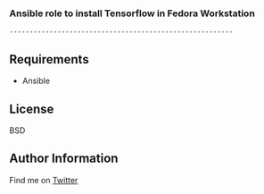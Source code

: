 ### Ansible role to install Tensorflow in Fedora Workstation
    --------------------------------------------------------

Requirements
------------

* Ansible

License
-------

BSD

Author Information
------------------

Find me on [Twitter](https://twitter.com/0xskr1p7)
